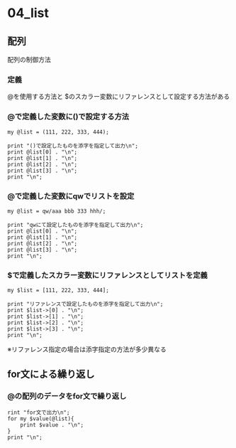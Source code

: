 04_list
=========

## 配列
配列の制御方法

### 定義
@を使用する方法と
$のスカラー変数にリファレンスとして設定する方法がある

### @で定義した変数に()で設定する方法
```
my @list = (111, 222, 333, 444);

print "()で設定したものを添字を指定して出力\n";
print @list[0] . "\n";
print @list[1] . "\n";
print @list[2] . "\n";
print @list[3] . "\n";
print "\n";
```

### @で定義した変数にqwでリストを設定
```
my @list = qw/aaa bbb 333 hhh/;

print "qwにて設定したものを添字を指定して出力\n";
print @list[0] . "\n";
print @list[1] . "\n";
print @list[2] . "\n";
print @list[3] . "\n";
print "\n";
```

### $で定義したスカラー変数にリファレンスとしてリストを定義
```
my $list = [111, 222, 333, 444];

print "リファレンスで設定したものを添字を指定して出力\n";
print $list->[0] . "\n";
print $list->[1] . "\n";
print $list->[2] . "\n";
print $list->[3] . "\n";
print "\n";
```
※リファレンス指定の場合は添字指定の方法が多少異なる

## for文による繰り返し
### @の配列のデータをfor文で繰り返し
```
rint "for文で出力\n";
for my $value(@list){
    print $value . "\n";
}
print "\n";
```


